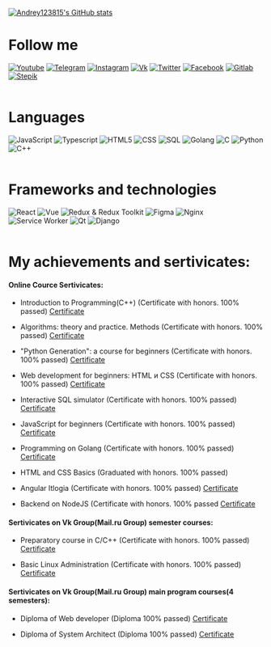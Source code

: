 <div  align="left">
  
[![Andrey123815's GitHub stats](https://github-readme-stats.vercel.app/api?username=Andrey123815&count_private=true&show_icons=true&theme=radical)]()
  
# Follow me
  
[![Youtube](https://img.shields.io/badge/-Youtube-090909?style=for-the-badge&logo=youtube&logoColor=ff0000)](https://youtube.com/channel/UCBT7kqu7CPeJ5XI0AKoebPw)
[![Telegram](https://img.shields.io/badge/-Telegram-090909?style=for-the-badge&logo=telegram&logoColor=27A0D9)](https://t.me/And_Dayk)
[![Instagram](https://img.shields.io/badge/-Instagram-090909?style=for-the-badge&logo=instagram&logoColor=B4068E)](https://www.instagram.com/diakonov_041)
[![Vk](https://img.shields.io/badge/-Vk-090909?style=for-the-badge&logo=vk&logoColor=4F7DB3)](https://vk.com/iddiakonov_041)
[![Twitter](https://img.shields.io/badge/-Twitter-090909?style=for-the-badge&logo=twitter&logoColor=27A0D9)](https://twitter.com/ivredomon?t=Y_vpcIiqIlrzdM4LcE3urw&s=09)
[![Facebook](https://img.shields.io/badge/-Facebook-090909?style=for-the-badge&logo=facebook&logoColor=1195F5)](https://www.facebook.com/profile.php?id=100076707275289)
[![Gitlab](https://img.shields.io/badge/-Gitlab-090909?style=for-the-badge&logo=gitlab&logoColor=1195F5)](https://gitlab.com/Andrey123815)
[![Stepik](https://img.shields.io/static/v1?style=for-the-badge&message=Stepik&color=000000&logo=Simkl&logoColor=FFFFFF&label=)](https://stepik.org/users/296520383?auth=login)
<br>
  <br>
  
  
  
# Languages
![JavaScript](https://img.shields.io/badge/-JavaScript-090909?style=for-the-badge&logo=JavaScript&logoColor=E9D54D)
![Typescript](https://img.shields.io/badge/-Typescript-090909?style=for-the-badge&logo=Typescript&logoColor=1195F5)
![HTML5](https://img.shields.io/badge/-html5-090909?style=for-the-badge&logo=html5&logoColor=d21423)
![CSS](https://img.shields.io/badge/-css-090909?style=for-the-badge&logo=css3&logoColor=aa13d1)
![SQL](https://img.shields.io/badge/-sql-090909?style=for-the-badge&logo=postgresql&logoColor=F8C52C)
![Golang](https://img.shields.io/badge/-Go-090909?style=for-the-badge&logo=Go&logoColor=0579f7)
![C](https://img.shields.io/badge/-C-090909?style=for-the-badge&logo=C&logoColor=6296CC)
![Python](https://img.shields.io/badge/-Python-090909?style=for-the-badge&logo=python&logoColor=E5D3FF)
![C++](https://img.shields.io/badge/-C++-090909?style=for-the-badge&logo=C%2b%2b&logoColor=6296CC)
<br>
  <br>
  
  
  
  
# Frameworks and technologies
![React](https://img.shields.io/badge/-React-090909?style=for-the-badge&logo=React&logoColor=27A0D9)
![Vue](https://img.shields.io/badge/-Vue-090909?style=for-the-badge&logo=Vue.js&logoColor=42B883)
![Redux & Redux Toolkit](https://img.shields.io/badge/-Redux-090909?style=for-the-badge&logo=Redux&logoColor=61fae0)
![Figma](https://img.shields.io/badge/-Figma-090909?style=for-the-badge&logo=Figma&logoColor=f08bec)
![Nginx](https://img.shields.io/badge/-Nginx-090909?style=for-the-badge&logo=Nginx&logoColor=1eb018)
![Service Worker](https://img.shields.io/badge/-ServiceWorker-090909?style=for-the-badge&logo=w3c&logoColor=E9D54D)
![Qt](https://img.shields.io/badge/-Qt-090909?style=for-the-badge&logo=Qt&logoColor=1eb018)
![Django](https://img.shields.io/badge/-Django-090909?style=for-the-badge&logo=Django&logoColor=F88C00)
<br>
  <br>
  

  
# My achievements and sertivicates:
  
  
#### Online Cource Sertivicates:
  
- Introduction to Programming(С++) (Certificate with honors. 100% passed) [Certificate](https://stepik.org/cert/780680)
  
- Algorithms: theory and practice. Methods (Certificate with honors. 100% passed) [Certificate](https://stepik.org/cert/1026617)
  
- "Python Generation": a course for beginners (Certificate with honors. 100% passed) [Certificate](https://stepik.org/cert/1035068)
  
- Web development for beginners: HTML и CSS (Certificate with honors. 100% passed) [Certificate](https://stepik.org/cert/1359003)
  
- Interactive SQL simulator (Certificate with honors. 100% passed) [Certificate](https://stepik.org/cert/1389121)
  
- JavaScript for beginners (Certificate with honors. 100% passed) [Certificate](https://stepik.org/cert/1368699)
  
- Programming on Golang (Certificate with honors. 100% passed) [Certificate](https://stepik.org/cert/1365046)
  
- HTML and CSS Basics (Graduated with honors. 100% passed)
  
- Angular Itlogia (Certificate with honors. 100% passed) [Certificate](https://drive.google.com/file/d/1grRm6czgmmec1gVYBACCo2Eq4gCL2zy5/view?usp=drivesdk)

- Backend on NodeJS (Certificate with honors. 100% passed [Certificate](https://stepik.org/cert/2153519)
  
  
#### Sertivicates on Vk Group(Mail.ru Group) semester courses:  

- Preparatory course in C/C++ (Certificate with honors. 100% passed) [Certificate](https://park.vk.company/curriculum/certificates/download/2173/ec9fa990-7861-43e7-863f-24c142cc2cc1/)
  
- Basic Linux Administration (Certificate with honors. 100% passed) [Certificate](https://park.vk.company/curriculum/certificates/download/1976/1ce4aa79-46a4-4153-a7dd-d5380863e045/)
  

#### Sertivicates on Vk Group(Mail.ru Group) main program courses(4 semesters): 
  
- Diploma of Web developer (Diploma 100% passed) [Certificate]()
  
- Diploma of System Architect (Diploma 100% passed) [Certificate]()
